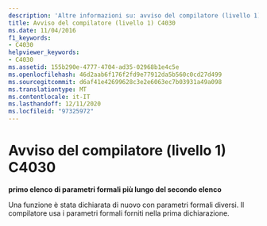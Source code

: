 ```yaml
---
description: 'Altre informazioni su: avviso del compilatore (livello 1) C4030'
title: Avviso del compilatore (livello 1) C4030
ms.date: 11/04/2016
f1_keywords:
- C4030
helpviewer_keywords:
- C4030
ms.assetid: 155b290e-4777-4704-ad35-02968b1e4c5e
ms.openlocfilehash: 46d2aab6f176f2fd9e77912da5b560c0cd27d499
ms.sourcegitcommit: d6af41e42699628c3e2e6063ec7b03931a49a098
ms.translationtype: MT
ms.contentlocale: it-IT
ms.lasthandoff: 12/11/2020
ms.locfileid: "97325972"
---
```

# <a name="compiler-warning-level-1-c4030"></a>Avviso del compilatore (livello 1) C4030

**primo elenco di parametri formali più lungo del secondo elenco**

Una funzione è stata dichiarata di nuovo con parametri formali diversi. Il compilatore usa i parametri formali forniti nella prima dichiarazione.
